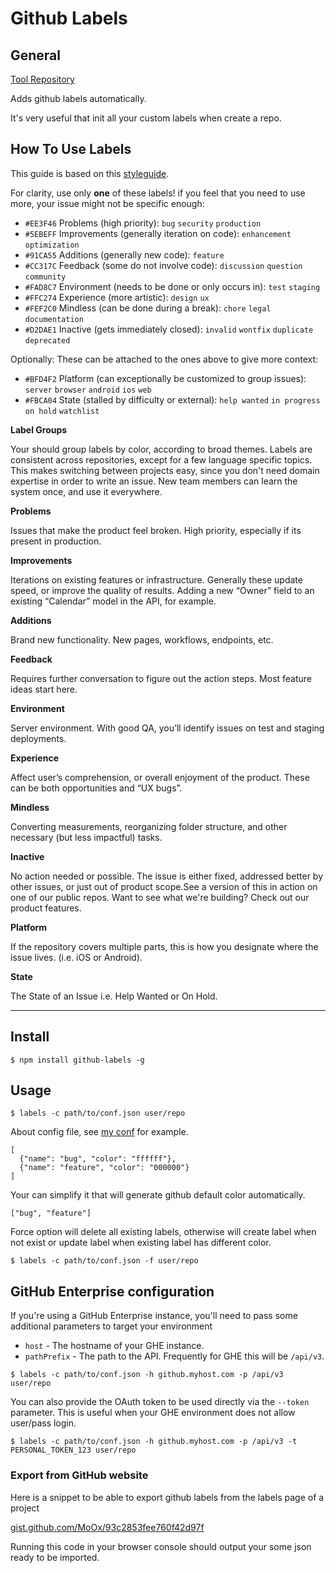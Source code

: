 # Github Labels

## General

[Tool Repository](https://github.com/popomore/github-labels#readme)

Adds github labels automatically.

It's very useful that init all your custom labels when create a repo.

## How To Use Labels

This guide is based on this [styleguide](https://robinpowered.com/blog/best-practice-system-for-organizing-and-tagging-github-issues).

For clarity, use only **one** of these labels! if you feel that you need to use more, your issue might not be specific enough:

* `#EE3F46` Problems (high priority): `bug` `security` `production`
* `#5EBEFF` Improvements (generally iteration on code): `enhancement` `optimization`
* `#91CA55` Additions (generally new code): `feature`
* `#CC317C` Feedback (some do not involve code): `discussion` `question` `community`
* `#FAD8C7` Environment (needs to be done or only occurs in): `test` `staging`
* `#FFC274` Experience (more artistic): `design` `ux`
* `#FEF2C0` Mindless (can be done during a break): `chore` `legal` `documentation`
* `#D2DAE1` Inactive (gets immediately closed): `invalid` `wontfix` `duplicate` `deprecated`

Optionally: These can be attached to the ones above to give more context:

* `#BFD4F2` Platform (can exceptionally be customized to group issues): `server` `browser` `android` `ios` `web` 
* `#FBCA04` State (stalled by difficulty or external): `help wanted` `in progress` `on hold` `watchlist`

**Label Groups**

Your should group labels by color, according to broad themes. Labels are consistent across repositories, except for a few language specific topics. This makes switching between projects easy, since you don't need domain expertise in order to write an issue. New team members can learn the system once, and use it everywhere.

**Problems**

Issues that make the product feel broken. High priority, especially if its present in production.

**Improvements**

Iterations on existing features or infrastructure. Generally these update speed, or improve the quality of results. Adding a new “Owner” field to an existing “Calendar” model in the API, for example.

**Additions**

Brand new functionality. New pages, workflows, endpoints, etc.

**Feedback**

Requires further conversation to figure out the action steps. Most feature ideas start here.

**Environment**

Server environment. With good QA, you’ll identify issues on test and staging deployments.

**Experience**

Affect user’s comprehension, or overall enjoyment of the product. These can be both opportunities and “UX bugs”.

**Mindless**

Converting measurements, reorganizing folder structure, and other necessary (but less impactful) tasks.

**Inactive**

No action needed or possible. The issue is either fixed, addressed better by other issues, or just out of product scope.See a version of this in action on one of our public repos. Want to see what we're building? Check out our product features.

**Platform**

If the repository covers multiple parts, this is how you designate where the issue lives. (i.e. iOS or Android).

**State**

The State of an Issue i.e. Help Wanted or On Hold.

---

## Install

```
$ npm install github-labels -g
```

## Usage

```
$ labels -c path/to/conf.json user/repo
```

About config file, see [my conf](https://gist.github.com/popomore/8ef8ad0573c97081da22dca1cc84173e) for example.

```
[
  {"name": "bug", "color": "ffffff"},
  {"name": "feature", "color": "000000"}
]
```

Your can simplify it that will generate github default color automatically.

```
["bug", "feature"]
```

Force option will delete all existing labels, otherwise will create label when not exist or update label when existing label has different color.

```
$ labels -c path/to/conf.json -f user/repo
```

## GitHub Enterprise configuration

If you're using a GitHub Enterprise instance, you'll need to pass some additional parameters to target your environment
* `host` - The hostname of your GHE instance.
* `pathPrefix` - The path to the API. Frequently for GHE this will be `/api/v3`.

```
$ labels -c path/to/conf.json -h github.myhost.com -p /api/v3 user/repo
```

You can also provide the OAuth token to be used directly via the `--token` parameter. 
This is useful when your GHE environment does not allow user/pass login.

```
$ labels -c path/to/conf.json -h github.myhost.com -p /api/v3 -t PERSONAL_TOKEN_123 user/repo
```

### Export from GitHub website

Here is a snippet to be able to export github labels from the labels page of a project

[gist.github.com/MoOx/93c2853fee760f42d97f](https://gist.github.com/MoOx/93c2853fee760f42d97f)

Running this code in your browser console should output your some json ready to be imported.
